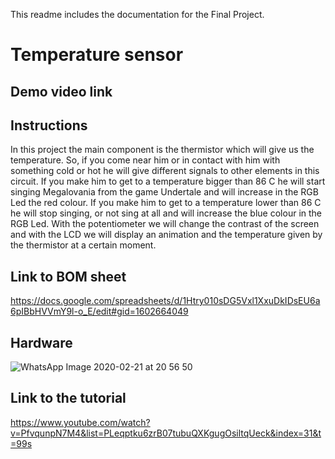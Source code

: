 This readme includes the documentation for the Final Project.

# Temperature sensor

## Demo video link

## Instructions

In this project the main component is the thermistor which will give us the temperature. So, if you come near him or in contact with him with something cold or hot he will give different signals to other elements in this circuit. If you make him to get to a temperature bigger than 86 C he will start singing Megalovania from the game Undertale and will increase in the RGB Led the red colour. If you make him to get to a temperature lower than 86 C he will stop singing, or not sing at all and will increase the blue colour in the RGB Led.
With the potentiometer we will change the contrast of the screen and with the LCD we will display an animation and the temperature given by the thermistor at a certain moment.

## Link to BOM sheet
https://docs.google.com/spreadsheets/d/1Htry010sDG5Vxl1XxuDkIDsEU6a6pIBbHVVmY9l-o_E/edit#gid=1602664049

## Hardware
![WhatsApp Image 2020-02-21 at 20 56 50](https://user-images.githubusercontent.com/49250412/75063171-fead3280-54ec-11ea-9599-90948096951c.jpeg)

## Link to the tutorial
https://www.youtube.com/watch?v=PfvqunpN7M4&list=PLeqptku6zrB07tubuQXKgugOsiltqUeck&index=31&t=99s
